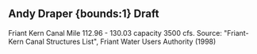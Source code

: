 ## Andy Draper {bounds:1} Draft
Friant Kern Canal Mile 112.96 - 130.03 capacity 3500 cfs. Source: "Friant-Kern Canal Structures List",  Friant Water Users Authority (1998)
